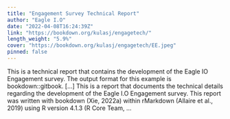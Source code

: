```yaml
---
title: "Engagement Survey Technical Report"
author: "Eagle I.O"
date: "2022-04-08T16:24:39Z"
link: "https://bookdown.org/kulasj/engagetech/"
length_weight: "5.9%"
cover: "https://bookdown.org/kulasj/engagetech/EE.jpeg"
pinned: false
---
```


This is a technical report that contains the development of the Eagle IO Engagement survey. The output format for this example is bookdown::gitbook. [...] This is a report that documents the technical details regarding the development of the Eagle I.O Engagement survey. This report was written with bookdown (Xie, 2022a) within rMarkdown (Allaire et al., 2019) using R version 4.1.3 (R Core Team, ...
